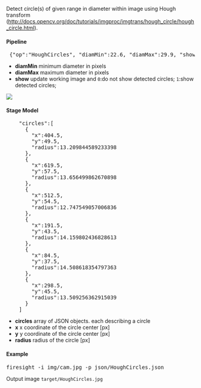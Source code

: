 Detect circle(s) of given range in diameter within image using Hough transform (http://docs.opencv.org/doc/tutorials/imgproc/imgtrans/hough_circle/hough_circle.html).

#### Pipeline
<pre> {"op":"HoughCircles", "diamMin":22.6, "diamMax":29.9, "show":1}</pre>
* **diamMin** minimum diameter in pixels
* **diamMax** maximum diameter in pixels
* **show** update working image and 
 `0`:do not show detected circles; 
 `1`:show detected circles; 

<img src="img/HoughCircles.jpg">

#### Stage Model
<pre>
    "circles":[
      {
        "x":404.5,
        "y":49.5,
        "radius":13.209844589233398
      },
      {
        "x":619.5,
        "y":57.5,
        "radius":13.656499862670898
      },
      {
        "x":512.5,
        "y":54.5,
        "radius":12.747549057006836
      },
      {
        "x":191.5,
        "y":43.5,
        "radius":14.159802436828613
      },
      {
        "x":84.5,
        "y":37.5,
        "radius":14.508618354797363
      },
      {
        "x":298.5,
        "y":45.5,
        "radius":13.509256362915039
      }
    ]
</pre>
* **circles** array of JSON objects. each describing a circle
* **x** x coordinate of the circle center [px]
* **y** y coordinate of the circle center [px]
* **radius** radius of the circle [px]

#### Example
<pre>firesight -i img/cam.jpg -p json/HoughCircles.json</pre>
Output image `target/HoughCircles.jpg`